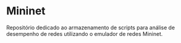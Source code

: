 # Mininet
Repositório dedicado ao armazenamento de scripts para análise de desempenho de redes utilizando o emulador de redes Mininet.
